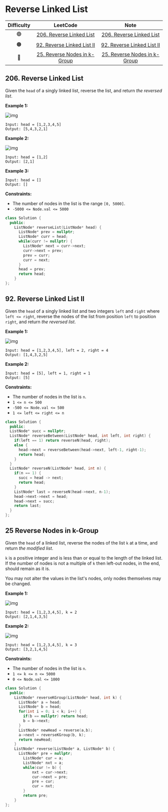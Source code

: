 # Reverse Linked List

| Difficulty |                           LeetCode                           |                             Note                             |
| :--------: | :----------------------------------------------------------: | :----------------------------------------------------------: |
|     🟢      | [206. Reverse Linked List](https://leetcode.com/problems/reverse-linked-list/) | [206. Reverse Linked List](#206-reverse-linked-list) |
|     🟠      | [92. Reverse Linked List II](https://leetcode.com/problems/reverse-linked-list-ii/) | [92. Reverse Linked List II](#92-reverse-linked-list-ii) |
|     🔴      | [25. Reverse Nodes in k-Group](https://leetcode.com/problems/reverse-nodes-in-k-group/) | [25. Reverse Nodes in k-Group](#25-reverse-nodes-in-k-group) |

## 206. Reverse Linked List

Given the `head` of a singly linked list, reverse the list, and return *the reversed list*.

 

**Example 1:**

![img](https://assets.leetcode.com/uploads/2021/02/19/rev1ex1.jpg)

```
Input: head = [1,2,3,4,5]
Output: [5,4,3,2,1]
```

**Example 2:**

![img](https://assets.leetcode.com/uploads/2021/02/19/rev1ex2.jpg)

```
Input: head = [1,2]
Output: [2,1]
```

**Example 3:**

```
Input: head = []
Output: []
```

 

**Constraints:**

- The number of nodes in the list is the range `[0, 5000]`.
- `-5000 <= Node.val <= 5000`

```cpp
class Solution {
  public:
  	ListNode* reverseList(ListNode* head) {
      ListNode* prev = nullptr;
      ListNode* curr = head;
      while(curr != nullptr) {
        ListNode* next = curr->next;
        curr->next = prev;
        prev = curr;
        curr = next;
      }
      head = prev;
      return head;
    }
};
```

## 92. Reverse Linked List II

Given the `head` of a singly linked list and two integers `left` and `right` where `left <= right`, reverse the nodes of the list from position `left` to position `right`, and return *the reversed list*.

 

**Example 1:**

![img](https://assets.leetcode.com/uploads/2021/02/19/rev2ex2.jpg)

```
Input: head = [1,2,3,4,5], left = 2, right = 4
Output: [1,4,3,2,5]
```

**Example 2:**

```
Input: head = [5], left = 1, right = 1
Output: [5]
```

 

**Constraints:**

- The number of nodes in the list is `n`.
- `1 <= n <= 500`
- `-500 <= Node.val <= 500`
- `1 <= left <= right <= n`

```cpp
class Solution {
  public:
  ListNode* succ = nullptr;
  ListNode* reverseBetween(ListNode* head, int left, int right) {
    if(left == 1) return reverseN(head, right);
    else {
      head->next = reverseBetween(head->next, left-1, right-1);
      return head;
    }
  }
  ListNode* reverseN(ListNode* head, int n) {
    if(n == 1) {
      succ = head -> next;
      return head;
    }
    ListNode* last = reverseN(head->next, n-1);
    head->next->next = head;
    head->next = succ;
    return last;
  }
};
```

## 25 Reverse Nodes in k-Group

Given the `head` of a linked list, reverse the nodes of the list `k` at a time, and return *the modified list*.

`k` is a positive integer and is less than or equal to the length of the linked list. If the number of nodes is not a multiple of `k` then left-out nodes, in the end, should remain as it is.

You may not alter the values in the list's nodes, only nodes themselves may be changed.

 

**Example 1:**

![img](https://assets.leetcode.com/uploads/2020/10/03/reverse_ex1.jpg)

```
Input: head = [1,2,3,4,5], k = 2
Output: [2,1,4,3,5]
```

**Example 2:**

![img](https://assets.leetcode.com/uploads/2020/10/03/reverse_ex2.jpg)

```
Input: head = [1,2,3,4,5], k = 3
Output: [3,2,1,4,5]
```

 

**Constraints:**

- The number of nodes in the list is `n`.
- `1 <= k <= n <= 5000`
- `0 <= Node.val <= 1000`

```cpp
class Solution {
  public:
  	ListNode* reverseKGroup(ListNode* head, int k) {
      ListNode* a = head;
      ListNode* b = head;
      for(int i = 0; i < k; i++) {
        if(b == nullptr) return head;
        b = b->next;
      }
      ListNode* newHead = reverse(a,b);
      a->next = reverseKGroup(b, k);
      return newHead;
    }
  	ListNode* reverse(ListNode* a, ListNode* b) {
      ListNode* pre = nullptr;
        ListNode* cur = a;
        ListNode* nxt = a;
        while(cur != b) {
            nxt = cur->next;
            cur->next = pre;
            pre = cur;
            cur = nxt;
        }
        return pre;
    }
};
```

